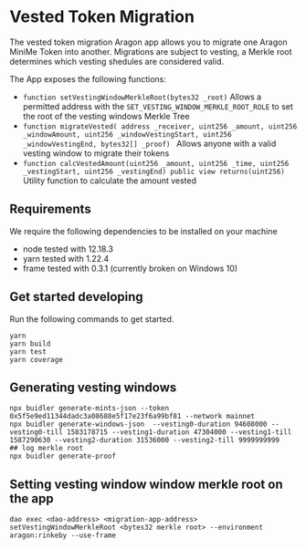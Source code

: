 # Vested Token Migration

The vested token migration Aragon app allows you to migrate one Aragon MiniMe Token into another. Migrations are subject to vesting, a Merkle root determines which vesting shedules are considered valid.

The App exposes the following functions:

- ``function setVestingWindowMerkleRoot(bytes32 _root)`` Allows a permitted address with the `SET_VESTING_WINDOW_MERKLE_ROOT_ROLE` to set the root of the vesting windows Merkle Tree
- `function migrateVested(
        address _receiver,
        uint256 _amount,
        uint256 _windowAmount,
        uint256 _windowVestingStart,
        uint256 _windowVestingEnd,
        bytes32[] _proof)
    ` Allows anyone with a valid vesting window to migrate their tokens
-  ``function calcVestedAmount(uint256 _amount, uint256 _time, uint256 _vestingStart, uint256 _vestingEnd) public view returns(uint256)`` Utility function to calculate the amount vested


## Requirements

We require the following dependencies to be installed on your machine

- node tested with 12.18.3
- yarn tested with 1.22.4
- frame tested with 0.3.1 (currently broken on Windows 10)

## Get started developing

Run the following commands to get started.
```
yarn
yarn build
yarn test
yarn coverage
```

## Generating vesting windows

```
npx buidler generate-mints-json --token 0x5f5e9ed11344dadc3a08688e5f17e23f6a99bf81 --network mainnet
npx buidler generate-windows-json  --vesting0-duration 94608000 --vesting0-till 1583178715 --vesting1-duration 47304000 --vesting1-till 1587290630 --vesting2-duration 31536000 --vesting2-till 9999999999
## log merkle root
npx buidler generate-proof
```

## Setting vesting window window merkle root on the app

```
dao exec <dao-address> <migration-app-address> setVestingWindowMerkleRoot <bytes32 merkle root> --environment aragon:rinkeby --use-frame
```